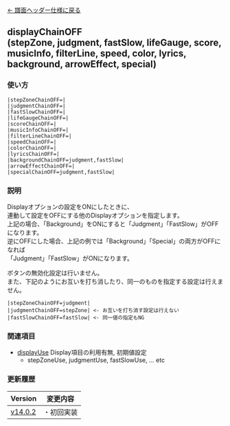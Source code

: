 [← 譜面ヘッダー仕様に戻る](dos_header.html)
## displayChainOFF<br>(stepZone, judgment, fastSlow, lifeGauge, score, musicInfo, filterLine, speed, color, lyrics, background, arrowEffect, special)

### 使い方
```
|stepZoneChainOFF=|
|judgmentChainOFF=|
|fastSlowChainOFF=|
|lifeGaugeChainOFF=|
|scoreChainOFF=|
|musicInfoChainOFF=|
|filterLineChainOFF=|
|speedChainOFF=|
|colorChainOFF=|
|lyricsChainOFF=|
|backgroundChainOFF=judgment,fastSlow|
|arrowEffectChainOFF=|
|specialChainOFF=judgment,fastSlow|
```

### 説明
Displayオプションの設定をONにしたときに、  
連動して設定をOFFにする他のDisplayオプションを指定します。  
上記の場合、「Background」をONにすると「Judgment」「FastSlow」がOFFになります。  
逆にOFFにした場合、上記の例では「Background」「Special」の両方がOFFになれば  
「Judgment」「FastSlow」がONになります。  

ボタンの無効化設定は行いません。  
また、下記のようにお互いを打ち消したり、同一のものを指定する設定は行えません。
```
|stepZoneChainOFF=judgment|
|judgmentChainOFF=stepZone| <- お互いを打ち消す設定は行えない
|fastSlowChainOFF=fastSlow| <- 同一値の指定もNG
```

### 関連項目
- [displayUse](dos-h0057-displayUse.html)  Display項目の利用有無, 初期値設定
   - stepZoneUse, judgmentUse, fastSlowUse, ... etc

### 更新履歴

|Version|変更内容|
|----|----|
|[v14.0.2](https://github.com/cwtickle/danoniplus/releases/tag/v14.0.2)|・初回実装|